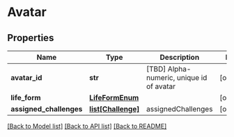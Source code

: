 # Avatar

## Properties
Name | Type | Description | Notes
------------ | ------------- | ------------- | -------------
**avatar_id** | **str** | [TBD] Alpha-numeric, unique id of avatar | [optional] 
**life_form** | [**LifeFormEnum**](LifeFormEnum.md) |  | [optional] 
**assigned_challenges** | [**list[Challenge]**](Challenge.md) | assignedChallenges | [optional] 

[[Back to Model list]](../README.md#documentation-for-models) [[Back to API list]](../README.md#documentation-for-api-endpoints) [[Back to README]](../README.md)


